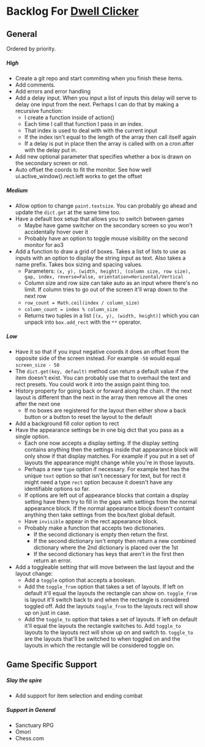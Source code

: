 # Backlog For [Dwell Clicker](./dwell_clicker.py)

## General
Ordered by priority.
##### High
- Create a git repo and start commiting when you finish these items.
- Add comments.
- Add errors and error handling
- Add a delay input. When you input a list of inputs this delay will serve to delay one input from the next. Perhaps I can do that by making a recursive function:
    - I create a function inside of action()
    - Each time I call that function I pass in an index.
    - That index is used to deal with with the current input
    - If the index isn't equal to the length of the array then call itself again
    - If a delay is put in place then the array is called with on a cron.after with the delay put in.
- Add new optional parameter that specifies whether a box is drawn on the secondary screen or not. 
- Auto offset the coords to fit the monitor. See how well ui.active_window().rect.left works to get the offset

##### Medium
- Allow option to change `paint.textsize`. You can probably go ahead and update the `dict.get` at the same time too.
- Have a default box setup that allows you to switch between games
    - Maybe have game switcher on the secondary screen so you won't accidentally hover over it
    - Probably have an option to toggle mouse visibility on the second monitor for ao3
- Add a function to draw a grid of boxes. Takes a list of lists to use as inputs with an option to display the string input as text. Also takes a name prefix. Takes box sizing and spacing values.
    - Parameters: `(x, y), (width, height), (column size, row size), gap, index, reverse=False, orientation=Horizontal/Vertical`
    - Column size and row size can take auto as an input where there's no limit. If column tries to go out of the screen it'll wrap down to the next row
    - `row_count = Math.ceil(index / column_size)`
    - `column_count = index % column_size`
    - Returns two tuples in a list `[(x, y), (width, height)]` which you can unpack into `box.add_rect` with the `**` operator.

##### Low
- Have it so that if you input negative coords it does an offset from the opposite side of the screen instead. For example `-50` would equal `screen_size - 50`
- The `dict.get(key, default)` method can return a default value if the item doesn't exist. You can probably use that to overhaul the text and rect presets. You could work it into the assign paint thing too.
- History property for going back or forward along the chain. If the next layout is different than the next in the array then remove all the ones after the next one
    - If no boxes are registered for the layout then either show a back button or a button to reset the layout to the default 
- Add a background fill color option to rect
- Have the appearance settings be in one big dict that you pass as a single option. 
    - Each one now accepts a display setting. If the display setting contains anything then the settings inside that appearance block will only show if that display matches. For example if you put in a set of layouts the appearance might change while you're in those layouts. 
    - Perhaps a new `type` option if necessary. For example text has the unique `text` option so that isn't necessary for text, but for rect it might need a type `rect` option because it doesn't have any identifiable options so far.
    - If options are left out of appearance blocks that contain a display setting have them try to fill in the gaps with settings from the normal appearance block. If the normal appearance block doesn't containt anything then take settings from the box/text global default.
    - Have `invisible` appear in the rect appearance block.
    - Probably make a function that accepts two dictionaries. 
        - If the second dictionary is empty then return the first. 
        - If the second dictionary isn't empty then return a new combined dictionary where the 2nd dictionary is placed over the 1st
        - If the second dictionary has keys that aren't in the first then return an error.
- Add a toggleable setting that will move between the last layout and the layout change:
    - Add a `toggle` option that accepts a boolean.
    - Add the `toggle_from` option that takes a set of layouts. If left on default it'll equal the layouts the rectangle can show on. `toggle_from` is layout it'll switch back to and when the rectangle is considered toggled off. Add the layouts `toggle_from` to the layouts rect will show up on just in case.
    - Add the `toggle_to` option that takes a set of layouts. If left on default it'll equal the layouts the rectangle switches to. Add `toggle_to` layouts to the layouts rect will show up on and switch to. `toggle_to` are the layouts that'll be switched to when toggled on and the layouts in which the rectangle will be considered toggle on.


## Game Specific Support
##### Slay the spire
- Add support for item selection and ending combat

##### Support in General
- Sanctuary RPG
- Omori
- Chess.com